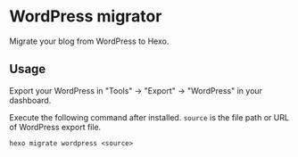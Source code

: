 # WordPress migrator

Migrate your blog from WordPress to Hexo.

## Usage

Export your WordPress in "Tools" → "Export" → "WordPress" in your dashboard.

Execute the following command after installed. `source` is the file path or URL of WordPress export file.

```
hexo migrate wordpress <source>
```

[Hexo]: http://zespia.tw/hexo

